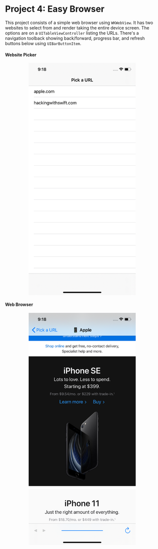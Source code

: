 # Project 4: Easy Browser
This project consists of a simple web browser using `WKWebView`. It has two websites to select from and render taking the entire device screen.
The options are on a `UITableViewController` listing the URLs. There's a navigation toolback showing back/forward, progress bar,
and refresh buttons below using `UIBarButtonItem`.

#### Website Picker
<p align="center">
  <img width="350" src="https://github.com/jcbages/100DaysOfSwift/blob/master/Project4/screenshots/screenshot1.png">
</p>

#### Web Browser
<p align="center">
  <img width="350" src="https://github.com/jcbages/100DaysOfSwift/blob/master/Project4/screenshots/screenshot2.png">
</p>
